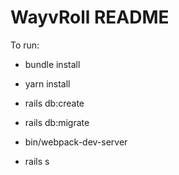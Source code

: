 #  WayvRoll README

To run:

* bundle install

* yarn install

* rails db:create

* rails db:migrate

* bin/webpack-dev-server

* rails s


